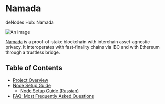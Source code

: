 # Namada

deNodes Hub: Namada

![An image](/namada-hero.svg)

[Namada](https://namada.net/) is a proof-of-stake blockchain with interchain asset-agnostic privacy. It interoperates with fast-finality chains via IBC and with Ethereum through a trustless bridge.

<!-- [[toc]] -->

## Table of Contents 
* [Project Overview](http://hub.denodes.xyz/namada/project-overview)
* [Node Setup Guide](http://hub.denodes.xyz/namada/node-setup-guide)
    * [Node Setup Guide (Russian)](http://hub.denodes.xyz/namada/node-setup-guide-russian)
* [FAQ: Most Frequently Asked Questions](http://hub.denodes.xyz/namada/faq)
